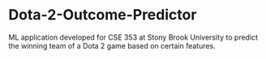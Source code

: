 # Dota-2-Outcome-Predictor
ML application developed for CSE 353 at Stony Brook University to predict the winning team of a Dota 2 game based on certain features.
